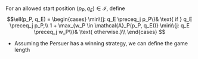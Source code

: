 
For an allowed start position $(p_P, q_E) \in \mathcal{I}$, define
$$\ell(p_P, q_E) =
\begin{cases}
\min\{j: q_E \preceq_j p_P\}& \text{ if } q_E \preceq_j p_P,\\
1 + \max_{w_P \in \mathcal{A}_P(p_P, q_E))} \min\\{j: q_E \preceq_j w_P\\}&  \text{ otherwise.}\\
\end{cases}
$$

- Assuming the Persuer has a winning strategy, we can define the game length

